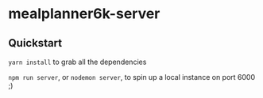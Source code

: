 # mealplanner6k-server

## Quickstart

`yarn install` to grab all the dependencies

`npm run server`, or `nodemon server`, to spin up a local instance on port 6000 ;)
